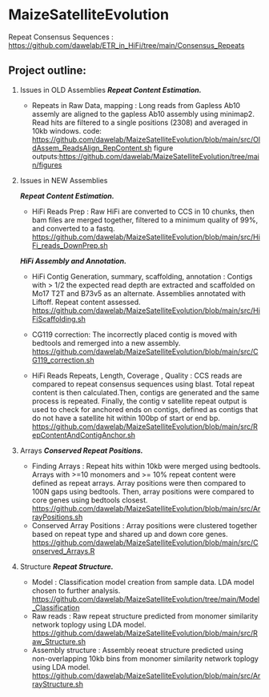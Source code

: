 # MaizeSatelliteEvolution


Repeat Consensus Sequences : https://github.com/dawelab/ETR_in_HiFi/tree/main/Consensus_Repeats

## Project outline:
1. Issues in OLD Assemblies
**_Repeat Content Estimation._**
	- Repeats in Raw Data, mapping : Long reads from Gapless Ab10 assemly are aligned to the gapless Ab10 assembly using minimap2. Read hits are filtered to a single positions (2308) and averaged in 10kb windows.
code: https://github.com/dawelab/MaizeSatelliteEvolution/blob/main/src/OldAssem_ReadsAlign_RepContent.sh
figure outputs:https://github.com/dawelab/MaizeSatelliteEvolution/tree/main/figures 

2. Issues in NEW Assemblies
   
   **_Repeat Content Estimation._**
    - HiFi Reads Prep : Raw HiFi are converted to CCS in 10 chunks, then bam files are merged together, filtered to a minimum quality of 99%, and converted to a fastq.
      https://github.com/dawelab/MaizeSatelliteEvolution/blob/main/src/HiFi_reads_DownPrep.sh

   **_HiFi Assembly and Annotation._**
    - HiFi Contig Generation, summary, scaffolding, annotation : Contigs with > 1/2 the expected read depth are extracted and scaffolded on Mo17 T2T and B73v5 as an alternate. Assemblies annotated with Liftoff. Repeat content assessed.
      https://github.com/dawelab/MaizeSatelliteEvolution/blob/main/src/HiFiScaffolding.sh
    - 	CG119 correction: The incorrectly placed contig is moved with bedtools and remerged into a new assembly.
      https://github.com/dawelab/MaizeSatelliteEvolution/blob/main/src/CG119_correction.sh

    - HiFi Reads Repeats, Length, Coverage , Quality : CCS reads are compared to repeat consensus sequences using blast. Total repeat content is then calculated.Then, contigs are generated and the same process is repeated. Finally, the contig v satellite repeat output is used to check for anchored ends on contigs, defined as contigs that do not have a satellite hit within 100bp of start or end bp.
      https://github.com/dawelab/MaizeSatelliteEvolution/blob/main/src/RepContentAndContigAnchor.sh
      

4. Arrays
   **_Conserved Repeat Positions._**
   - Finding Arrays : Repeat hits within 10kb were merged using bedtools. Arrays with >=10 monomers and >= 10% repeat content were defined as repeat arrays. Array positions were then compared to 100N gaps using bedtools. Then, array positions were compared to core genes using bedtools closest.
     https://github.com/dawelab/MaizeSatelliteEvolution/blob/main/src/ArrayPositions.sh
   - Conserved Array Positions : Array positions were clustered together based on repeat type and shared up and down core genes.
     https://github.com/dawelab/MaizeSatelliteEvolution/blob/main/src/Conserved_Arrays.R

5. Structure 
   **_Repeat Structure._**
   - Model : Classification model creation from sample data. LDA model chosen to further analysis.
     https://github.com/dawelab/MaizeSatelliteEvolution/tree/main/Model_Classification
   - Raw reads : Raw repeat structure predicted from monomer similarity network toplogy using LDA model.
      https://github.com/dawelab/MaizeSatelliteEvolution/blob/main/src/Raw_Structure.sh
   - Assembly structure : Assembly reoeat structure predicted using non-overlapping 10kb bins from monomer similarity network toplogy using LDA model.
     https://github.com/dawelab/MaizeSatelliteEvolution/blob/main/src/ArrayStructure.sh
     
